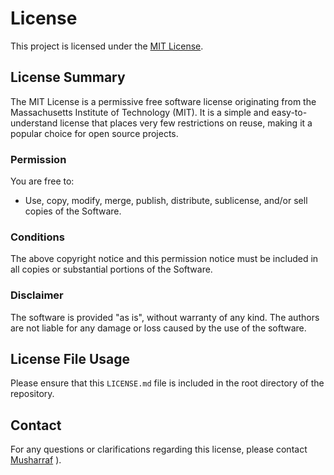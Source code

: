 # License

This project is licensed under the [MIT License](https://opensource.org/licenses/MIT).

## License Summary

The MIT License is a permissive free software license originating from the Massachusetts Institute of Technology (MIT). It is a simple and easy-to-understand license that places very few restrictions on reuse, making it a popular choice for open source projects.

### Permission

You are free to:

- Use, copy, modify, merge, publish, distribute, sublicense, and/or sell copies of the Software.

### Conditions

The above copyright notice and this permission notice must be included in all copies or substantial portions of the Software.

### Disclaimer

The software is provided "as is", without warranty of any kind. The authors are not liable for any damage or loss caused by the use of the software.

## License File Usage

Please ensure that this `LICENSE.md` file is included in the root directory of the repository.

## Contact

For any questions or clarifications regarding this license, please contact [Musharraf](Musharraf:meibrohimov@gmail.com)
).


